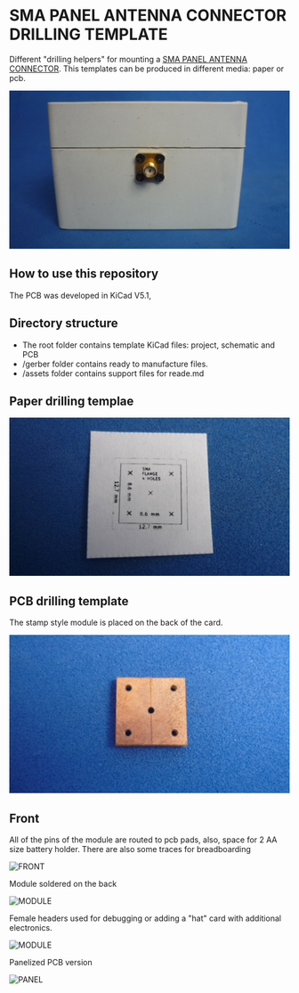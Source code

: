 # SMA PANEL ANTENNA CONNECTOR DRILLING TEMPLATE

Different "drilling helpers" for mounting a [SMA PANEL ANTENNA CONNECTOR](assets/pdf/Catalog_SMA.pdf). This templates can be produced in different media: paper or pcb. 

![SMAPANEL](assets/img/smapanel.jpg)

## How to use this repository

The PCB was developed in KiCad V5.1,

## Directory structure

* The root folder contains template KiCad files: project, schematic and PCB 
* /gerber folder contains ready to manufacture files.
* /assets folder contains support files for reade.md

## Paper drilling templae

![PAPERTEMPLATE](assets/img/paper.jpg)

## PCB drilling template

The stamp style module is placed on the back of the card.

![PCBTEMPLATE](assets/img/pcb.jpg)

## Front

All of the pins of the module are routed to pcb pads, also, space for 2 AA size battery holder. There are also some traces for breadboarding

![FRONT](assets/img/front.jpg)

Module soldered on the back

![MODULE](assets/img/module.jpg)

Female headers used for debugging or adding a "hat" card with additional electronics.

![MODULE](assets/img/space.jpg)

Panelized PCB version 

![PANEL](assets/img/panel.jpg)


